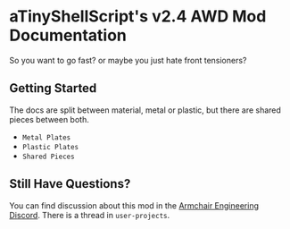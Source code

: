 # aTinyShellScript's v2.4 AWD Mod Documentation

So you want to go fast? or maybe you just hate front tensioners?

## Getting Started

The docs are split between material, metal or plastic, but there are shared pieces between both.

* `Metal Plates`
* `Plastic Plates`
* `Shared Pieces`

## Still Have Questions?

You can find discussion about this mod in the [Armchair Engineering Discord](https://discord.gg/armchairengineeringsux). There is a thread in `user-projects`.
